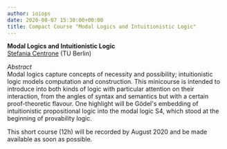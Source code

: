```yaml
---
author: ioiops
date: 2020-08-07 15:30:00+00:00
title: Compact Course "Modal Logics and Intuitionistic Logic"
---
```


**Modal Logics and Intuitionistic Logic**\
[Stefania Centrone](https://www.philosophie.tu-berlin.de/menue/fachgebiete/theoretische_philosophie/priv_doz_dr_stefania_centrone/) (TU Berlin)

_Abstract_\
Modal logics capture concepts of necessity and possibility; 
intuitionistic logic models computation and construction. This 
minicourse is intended to introduce into both kinds of logic with 
particular attention on their interaction, from the angles of syntax
and semantics but with a certain proof-theoretic flavour. One
highlight will be Gödel's embedding of intuitionistic propositional
logic into the modal logic S4, which stood at the beginning of
provability logic.

This short course (12h) will be recorded by August 2020 and be made available as soon as possible.
